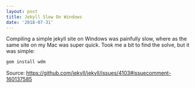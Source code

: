```yaml
---
layout: post
title: Jekyll Slow On Windows
date: '2018-07-31'
---
```


Compiling a simple jekyll site on Windows was painfully slow, where as the same site on my Mac was super quick. Took me a bit to find the solve, but it was simple:

```bash
gem install wdm
```

Source: <https://github.com/jekyll/jekyll/issues/4103#issuecomment-160137585>